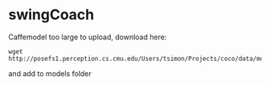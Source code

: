 # swingCoach

Caffemodel too large to upload, download here:
```
wget http://posefs1.perception.cs.cmu.edu/Users/tsimon/Projects/coco/data/models/mpi/pose_iter_160000.caffemodel
```
and add to models folder
